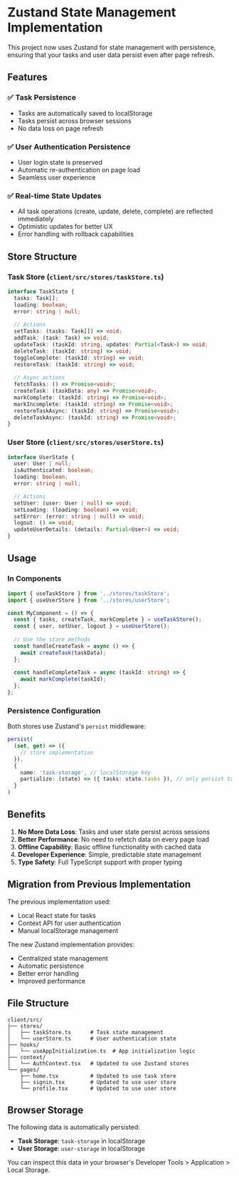 # Zustand State Management Implementation

This project now uses Zustand for state management with persistence, ensuring that your tasks and user data persist even after page refresh.

## Features

### ✅ Task Persistence
- Tasks are automatically saved to localStorage
- Tasks persist across browser sessions
- No data loss on page refresh

### ✅ User Authentication Persistence
- User login state is preserved
- Automatic re-authentication on page load
- Seamless user experience

### ✅ Real-time State Updates
- All task operations (create, update, delete, complete) are reflected immediately
- Optimistic updates for better UX
- Error handling with rollback capabilities

## Store Structure

### Task Store (`client/src/stores/taskStore.ts`)
```typescript
interface TaskState {
  tasks: Task[];
  loading: boolean;
  error: string | null;
  
  // Actions
  setTasks: (tasks: Task[]) => void;
  addTask: (task: Task) => void;
  updateTask: (taskId: string, updates: Partial<Task>) => void;
  deleteTask: (taskId: string) => void;
  toggleComplete: (taskId: string) => void;
  restoreTask: (taskId: string) => void;
  
  // Async actions
  fetchTasks: () => Promise<void>;
  createTask: (taskData: any) => Promise<void>;
  markComplete: (taskId: string) => Promise<void>;
  markIncomplete: (taskId: string) => Promise<void>;
  restoreTaskAsync: (taskId: string) => Promise<void>;
  deleteTaskAsync: (taskId: string) => Promise<void>;
}
```

### User Store (`client/src/stores/userStore.ts`)
```typescript
interface UserState {
  user: User | null;
  isAuthenticated: boolean;
  loading: boolean;
  error: string | null;

  // Actions
  setUser: (user: User | null) => void;
  setLoading: (loading: boolean) => void;
  setError: (error: string | null) => void;
  logout: () => void;
  updateUserDetails: (details: Partial<User>) => void;
}
```

## Usage

### In Components
```typescript
import { useTaskStore } from '../stores/taskStore';
import { useUserStore } from '../stores/userStore';

const MyComponent = () => {
  const { tasks, createTask, markComplete } = useTaskStore();
  const { user, setUser, logout } = useUserStore();
  
  // Use the store methods
  const handleCreateTask = async () => {
    await createTask(taskData);
  };
  
  const handleCompleteTask = async (taskId: string) => {
    await markComplete(taskId);
  };
};
```

### Persistence Configuration
Both stores use Zustand's `persist` middleware:

```typescript
persist(
  (set, get) => ({
    // store implementation
  }),
  {
    name: 'task-storage', // localStorage key
    partialize: (state) => ({ tasks: state.tasks }), // only persist tasks
  }
)
```

## Benefits

1. **No More Data Loss**: Tasks and user state persist across sessions
2. **Better Performance**: No need to refetch data on every page load
3. **Offline Capability**: Basic offline functionality with cached data
4. **Developer Experience**: Simple, predictable state management
5. **Type Safety**: Full TypeScript support with proper typing

## Migration from Previous Implementation

The previous implementation used:
- Local React state for tasks
- Context API for user authentication
- Manual localStorage management

The new Zustand implementation provides:
- Centralized state management
- Automatic persistence
- Better error handling
- Improved performance

## File Structure

```
client/src/
├── stores/
│   ├── taskStore.ts      # Task state management
│   └── userStore.ts      # User authentication state
├── hooks/
│   └── useAppInitialization.ts  # App initialization logic
├── context/
│   └── AuthContext.tsx   # Updated to use Zustand stores
└── pages/
    ├── home.tsx          # Updated to use task store
    ├── signin.tsx        # Updated to use user store
    └── profile.tsx       # Updated to use user store
```

## Browser Storage

The following data is automatically persisted:
- **Task Storage**: `task-storage` in localStorage
- **User Storage**: `user-storage` in localStorage

You can inspect this data in your browser's Developer Tools > Application > Local Storage. 